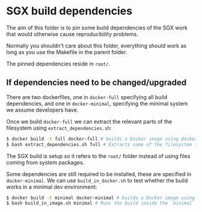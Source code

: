 SGX build dependencies
===

The aim of this folder is to pin some build dependencies of the SGX work that would otherwise cause reproducibility problems.

Normally you shouldn't care about this folder, everything should work as long as you use the Makefile in the parent folder.

The pinned dependencies reside in `root/`.

If dependencies need to be changed/upgraded
---

There are two dockerfiles, one in `docker-full` specifying all build dependencies, and one in `docker-minimal`, specifying the minimal system we assume developers have.

Once we build `docker-full` we can extract the relevant parts of the filesystem using `extract_dependencies.sh`:

```bash
$ docker build -t full docker-full # builds a Docker image using docker-full/
$ bash extract_dependencies.sh full # Extracts some of the filesystem in the `full` image using the list in `extracted_files` into `root/`
```

The SGX build is setup so it refers to the `root/` folder instead of using files coming from system packages.

Some dependencies are still required to be installed, these are specified in `docker-minimal`. We can use `build_in_docker.sh` to test whether the build works in a minimal dev environment:

```bash
$ docker build -t minimal docker-minimal # builds a Docker image using docker-minimal/
$ bash build_in_image.sh minimal # Runs the build inside the `minimal` image
```